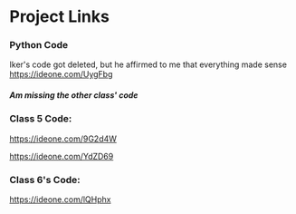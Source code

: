 # Project Links

### Python Code
Iker's code got deleted, but he affirmed to me that everything made sense
https://ideone.com/UygFbg 

##### Am missing the other class' code

### Class 5 Code:
https://ideone.com/9G2d4W

https://ideone.com/YdZD69

### Class 6's Code:
https://ideone.com/lQHphx
